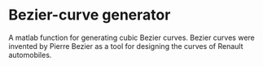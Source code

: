# Bezier-curve generator
A matlab function for generating cubic Bezier curves. Bezier curves were invented by Pierre Bezier as a tool for designing the curves of Renault automobiles.
